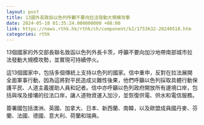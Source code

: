 ```yaml
---
layout: post
title: 13國外長致函以色列呼籲不要向拉法發動大規模攻擊
date: 2024-05-18 01:35:24.000000000 +08:00
link: https://news.rthk.hk/rthk/ch/component/k2/1753632-20240518.htm
categories: rthk
---
```


13個國家的外交部長聯名致函以色列外長卡茨，呼籲不要向加沙地帶南部城市拉法發動大規模攻勢，並實現可持續停火。

這13個國家中，包括多個傳統上支持以色列的國家。信中重申，反對在拉法展開全面軍事行動，因為這將對平民造成災難性後果，他們呼籲以色列採取具體行動保護平民、人道主義援助人員和記者。信中亦呼籲以色列政府開放所有邊境口岸，包括與埃及接壤的拉法口岸，讓人道物資運入加沙，並恢復供電、供水和電信服務。

簽署國包括澳洲、英國、加拿大、日本、新西蘭、南韓，以及歐盟成員國丹麥、芬蘭、法國、德國、意大利、荷蘭和瑞典。

